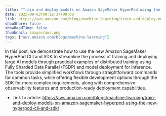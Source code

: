```yaml
---
title: "Train and deploy models on Amazon SageMaker HyperPod using the new HyperPod CLI and SDK"
date: 2025-09-03T00:12:37+00:00
link: https://aws.amazon.com/blogs/machine-learning/train-and-deploy-models-on-amazon-sagemaker-hyperpod-using-the-new-hyperpod-cli-and-sdk/
showShare: false
showReadTime: false
thumbnail: images/aws.png
tags: ["aws.amazon.com/blogs/machine-learning"]
---
```

In this post, we demonstrate how to use the new Amazon SageMaker HyperPod CLI and SDK to streamline the process of training and deploying large AI models through practical examples of distributed training using Fully Sharded Data Parallel (FSDP) and model deployment for inference. The tools provide simplified workflows through straightforward commands for common tasks, while offering flexible development options through the SDK for more complex requirements, along with comprehensive observability features and production-ready deployment capabilities.

- Link to article: https://aws.amazon.com/blogs/machine-learning/train-and-deploy-models-on-amazon-sagemaker-hyperpod-using-the-new-hyperpod-cli-and-sdk/